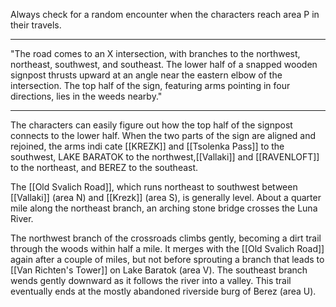 Always check for a random encounter when the characters reach area P in their travels.
________________________________________________
"The road comes to an X intersection, with branches to the northwest, northeast, southwest, and southeast. The lower half of a snapped wooden signpost thrusts upward at an angle near the eastern elbow of the intersection. The top half of the sign, featuring arms pointing in four directions, lies in the weeds nearby."
________________________________________________

The characters can easily figure out how the top half of the signpost connects to the lower half. When the two parts of the sign are aligned and rejoined, the arms indi­ cate [[KREZK]] and [[Tsolenka Pass]] to the southwest, LAKE BARATOK to the northwest,[[Vallaki]] and [[RAVENLOFT]] to the northeast, and BEREZ to the southeast.

The [[Old Svalich Road]], which runs northeast to southwest between [[Vallaki]] (area N) and [[Krezk]] (area S), is generally level. About a quarter mile along the northeast branch, an arching stone bridge crosses the Luna River.

The northwest branch of the crossroads climbs gently, becoming a dirt trail through the woods within half a mile. It merges with the [[Old Svalich Road]] again after a couple of miles, but not before sprouting a branch that leads to [[Van Richten's Tower]] on Lake Baratok (area V). The southeast branch wends gently downward as it follows the river into a valley. This trail eventually ends at the mostly abandoned riverside burg of Berez (area U).